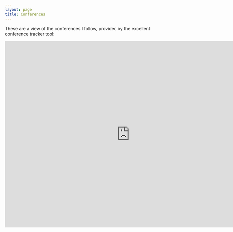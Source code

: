 ```yaml
---
layout: page
title: Conferences
---
```


These are a view of the conferences I follow, provided by the excellent conference tracker tool:

<iframe width="800" height="600" src="http://www.confsearch.org/confsearch/faces/pages/staticresults.jsp?query=usenix%20cases%20dcoss%20emsoft%20ewsn%20hotnets%20infocom%20ipsn%20mobicom%20mobihoc%20mobisys%20nsdi%20sensys%20sigcomm%20ubicomp&sortMode=1&graphicView=1" frameborder="0" allowfullscreen></iframe>
